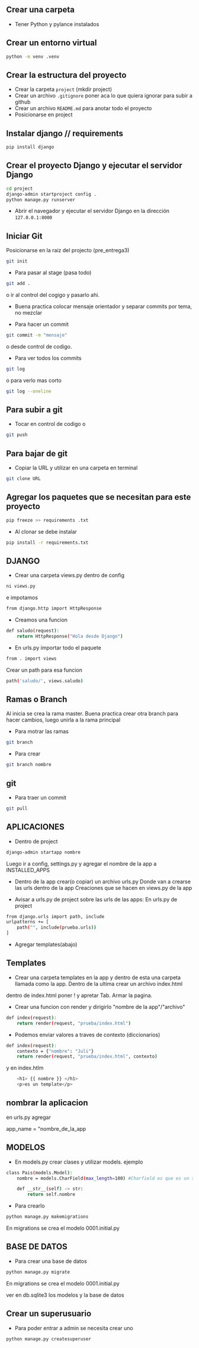 ## Crear una carpeta

- Tener Python y pylance instalados

## Crear un entorno virtual

```bash
python -m venv .venv
```

##  Crear la estructura del proyecto

- Crear la carpeta `project` (mkdir project) 
- Crear un archivo `.gitignore` poner aca lo que quiera ignorar para subir a github
- Crear un archivo `README.md` para anotar todo el proyecto
- Posicionarse en project

## Instalar django // requirements

```bash
pip install django
```
## Crear el proyecto Django y ejecutar el servidor Django

```bash
cd project
django-admin startproject config .
python manage.py runserver
```

- Abrir el navegador y ejecutar el servidor Django en la dirección `127.0.0.1:8000`

## Iniciar Git

Posicionarse en la raiz del projecto (pre_entrega3)

```bash
git init
```
- Para pasar al stage 
(pasa todo)

```bash
git add .
```
o ir al control del cogigo y pasarlo ahi.

- Buena practica colocar mensaje orientador y separar commits por tema, no mezclar

- Para hacer un commit

```bash
git commit -m "mensaje"
```
o desde control de codigo.

- Para ver todos los commits

```bash
git log
```
o para verlo mas corto

```bash
git log --oneline
```

## Para subir a git

- Tocar en control de codigo o
```bash
git push
```

## Para bajar de git

- Copiar la URL y utilizar en una carpeta en terminal

```bash
git clone URL
```

## Agregar los paquetes que se necesitan para este proyecto

```bash
pip freeze >> requirements .txt
```

- Al clonar se debe instalar

```bash
pip install -r requirements.txt 
```


## DJANGO

- Crear una carpeta views.py dentro de config

```bash
ni views.py 
```
e impotamos 

```bash
from django.http import HttpResponse
```

- Creamos una funcion

```bash
def saludo(request):
    return HttpResponse("Hola desde Django")
```
- En urls.py importar todo el paquete

```bash
from . import views
```
Crear un path para esa funcion

```bash
path('saludo/', views.saludo)
```

## Ramas o Branch

Al inicia se crea la rama master. Buena practica crear otra branch para hacer cambios, luego unirla a la rama principal

- Para motrar las ramas

```bash
git branch
```
- Para crear 
```bash
git branch nombre
```
## git
- Para traer un commit
```bash
git pull
```

## APLICACIONES

- Dentro de project

```bash
django-admin startapp nombre
```
Luego ir a config, settings.py y agregar el nombre de la app a INSTALLED_APPS

- Dentro de la app crear(o copiar) un archivo urls.py
Donde van a crearse las urls dentro de la app
Creaciones que se hacen en views.py de la app

- Avisar a urls.py de project sobre las urls de las apps:
En urls.py de project

```bash
from django.urls import path, include
urlpatterns += [
    path("", include(prueba.urls))
]
```
- Agregar templates(abajo)
## Templates

- Crear una carpeta templates en la app y dentro de esta una carpeta llamada como la app. Dentro de la ultima crear un archivo index.html

dentro de index.html poner ! y apretar Tab. Armar la pagina.

- Crear una funcion con render y dirigirlo "nombre de la app"/"archivo"

```bash
def index(request):
    return render(request, "prueba/index.html")
```

- Podemos enviar valores a traves de contexto (diccionarios)

```bash
def index(request):
    contexto = {"nombre": "Juli"}
    return render(request, "prueba/index.html", contexto)
```
y en index.htlm

```bash
    <h1> {{ nombre }} </h1>
    <p>es un template</p>
```

## nombrar la aplicacion

en urls.py agregar

app_name = "nombre_de_la_app

## MODELOS

- En models.py crear clases y utilizar models.
ejemplo
```bash
class Pais(models.Model):
    nombre = models.CharField(max_length=100) #Charfield es que es un str, y el max_length es obligatorio

    def __str__(self) -> str:
        return self.nombre
```
- Para crearlo 
```bash
python manage.py makemigrations
```
En migrations se crea el modelo 0001.initial.py

## BASE DE DATOS

- Para crear una base de datos

```bash
python manage.py migrate
```
En migrations se crea el modelo 0001.initial.py

ver en db.sqlite3 los modelos y la base de datos

## Crear un superusuario

- Para poder entrar a admin se necesita crear uno

```bash
python manage.py createsuperuser
```